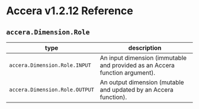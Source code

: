 [//]: # (Project: Accera)
[//]: # (Version: v1.2.12)

# Accera v1.2.12 Reference
## `accera.Dimension.Role`

type | description
--- | ---
`accera.Dimension.Role.INPUT` | An input dimension (immutable and provided as an Accera function argument).
`accera.Dimension.Role.OUTPUT` | An output dimension (mutable and updated by an Accera function).

<div style="page-break-after: always;"></div>


